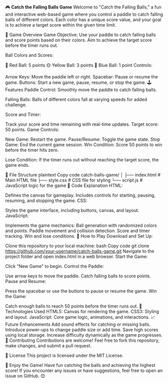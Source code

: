 🎮 **Catch the Falling Balls Game**
Welcome to "Catch the Falling Balls," a fun and interactive web-based game where you control a paddle to catch falling balls of different colors. Each color has a unique score value, and your goal is to achieve a target score within the given time limit.

📖 Game Overview
Game Objective:
Use your paddle to catch falling balls and score points based on their colors. Aim to achieve the target score before the timer runs out.

Ball Colors and Scores:

🔴 Red Ball: 5 points
🟡 Yellow Ball: 3 points
🔵 Blue Ball: 1 point
Controls:

Arrow Keys: Move the paddle left or right.
Spacebar: Pause or resume the game.
Buttons: Start a new game, pause, resume, or stop the game.
🕹️ Features
Paddle Control:
Smoothly move the paddle to catch falling balls.

Falling Balls:
Balls of different colors fall at varying speeds for added challenge.

Score and Timer:

Track your score and time remaining with real-time updates.
Target score: 50 points.
Game Controls:

New Game: Restart the game.
Pause/Resume: Toggle the game state.
Stop Game: End the current game session.
Win Condition:
Score 50 points to win before the timer hits zero.

Lose Condition:
If the timer runs out without reaching the target score, the game ends.

📂 File Structure
plaintext
Copy code
catch-balls-game/
│
├── index.html        # Main HTML file
├── style.css         # CSS file for styling
└── script.js         # JavaScript logic for the game
📜 Code Explanation
HTML:

Defines the canvas for gameplay.
Includes controls for starting, pausing, resuming, and stopping the game.
CSS:

Styles the game interface, including buttons, canvas, and layout.
JavaScript:

Implements the game mechanics:
Ball generation with randomized colors and points.
Paddle movement and collision detection.
Score and timer tracking.
Win and lose conditions.
🚀 How to Play
Download and Set Up:

Clone this repository to your local machine:
bash
Copy code
git clone https://github.com/your-username/catch-balls-game.git
Navigate to the project folder and open index.html in a web browser.
Start the Game:

Click "New Game" to begin.
Control the Paddle:

Use arrow keys to move the paddle.
Catch falling balls to score points.
Pause and Resume:

Press the spacebar or use the buttons to pause or resume the game.
Win the Game:

Catch enough balls to reach 50 points before the timer runs out.
🌟 Technologies Used
HTML5: Canvas for rendering the game.
CSS3: Styling and layout.
JavaScript: Core game logic, animations, and interactions.
📈 Future Enhancements
Add sound effects for catching or missing balls.
Introduce power-ups to change paddle size or add time.
Save high scores using local storage.
Increase difficulty dynamically as the game progresses.
🤝 Contributing
Contributions are welcome! Feel free to fork this repository, make changes, and submit a pull request.

📜 License
This project is licensed under the MIT License.

🎉 Enjoy the Game!
Have fun catching the balls and achieving the highest score! If you encounter any issues or have suggestions, feel free to open an issue on GitHub. 😊
